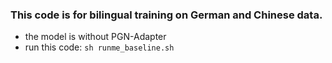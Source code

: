 ### This code is for bilingual training on German and Chinese data.

- the model is without PGN-Adapter
- run this code: `sh runme_baseline.sh`